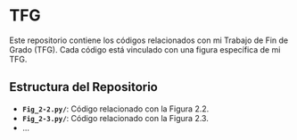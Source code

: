 # TFG
Este repositorio contiene los códigos relacionados con mi Trabajo de Fin de Grado (TFG). Cada código está vinculado con una figura específica de mi TFG.

## Estructura del Repositorio
- **`Fig_2-2.py/`**: Código relacionado con la Figura 2.2.
- **`Fig_2-3.py/`**: Código relacionado con la Figura 2.3.
- ...
